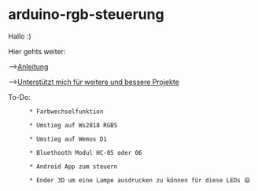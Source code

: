 # arduino-rgb-steuerung

Hallo :) 

Hier gehts weiter:

-->[Anleitung](https://github.com/Blaccky/arduino-rgb-steuerung/wiki)

-->[Unterstützt mich für weitere und bessere Projekte](https://www.patreon.com/user?u=16757999)

To-Do:

          * Farbwechselfunktion
          
          * Umstieg auf Ws2818 RGBS
          
          * Umstieg auf Wemos D1
          
          * Bluethooth Modul HC-05 oder 06
          
          * Android App zum steuern
          
          * Ender 3D um eine Lampe ausdrucken zu können für diese LEDs 😄 
